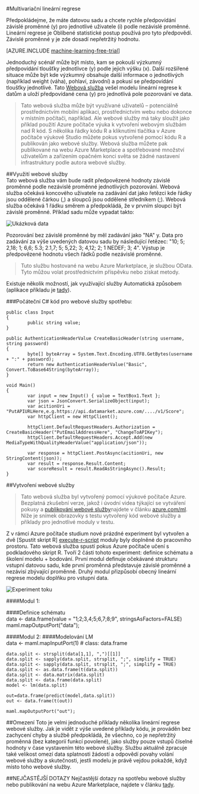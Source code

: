 <properties 
    pageTitle="Multivariační lineární regrese | Microsoft Azure" 
    description="Multivariační lineární regrese" 
    services="machine-learning" 
    documentationCenter="" 
    authors="jaymathe" 
    manager="jhubbard" 
    editor="cgronlun"/>

<tags 
    ms.service="machine-learning" 
    ms.workload="data-services" 
    ms.tgt_pltfrm="na" 
    ms.devlang="na" 
    ms.topic="article" 
    ms.date="09/14/2016" 
    ms.author="jaymathe"/> 


#<a name="multivariate-linear-regression"></a>Multivariační lineární regrese   
 

 
Předpokládejme, že máte datovou sadu a chcete rychle předpovídání závislé proměnné (y) pro jednotlivé uživatele (i) podle nezávislé proměnné. Lineární regrese je Oblíbené statistické postup používá pro tyto předpovědí. Závislé proměnné y je zde dosadí nepřetržitý hodnotu.  


[AZURE.INCLUDE [machine-learning-free-trial](../../includes/machine-learning-free-trial.md)]  

Jednoduchý scénář může být místo, kam se pokouší výzkumný předpovídání tloušťky jednotlivce (y) podle jejich výšku (x). Další rozšířené situace může být kde výzkumný obsahuje další informace o jednotlivých (například weight (váha), pohlaví, závodní) a pokusí se předpovídání tloušťky jednotlivé. Tato [Webová služba]( https://datamarket.azure.com/dataset/aml_labs/multivariate_regression) vešel modelu lineární regrese k datům a uloží předpovídané cena (y) pro jednotlivá pole pozorování ve data.

>Tato webová služba může být využívané uživatelů – potenciálně prostřednictvím mobilní aplikaci, prostřednictvím webu nebo dokonce v místním počítači, například. Ale webové služby má taky sloužit jako příklad použití Azure počítače výuka k vytvoření webovým službám nad R kód. S několika řádky kódu R a kliknutími tlačítka v Azure počítače výukové Studio můžete pokus vytvořené pomocí kódu R a publikován jako webové služby. Webová služba můžete pak publikované na webu Azure Marketplace a spotřebované množství uživatelům a zařízením opačném konci světa se žádné nastavení infrastruktury podle autora webové služby.  

##<a name="consumption-of-web-service"></a>Využití webové služby  
Tato webová služba vám bude radit předpovězené hodnoty závislé proměnné podle nezávislé proměnné jednotlivých pozorování. Webová služba očekává koncového uživatele na zadávání dat jako řetězci kde řádky jsou oddělené čárkou (,) a sloupců jsou oddělené středníkem (;). Webová služba očekává 1 řádku směrem a předpokládá, že v prvním sloupci být závislé proměnné. Příklad sadu může vypadat takto:

![Ukázková data][1]

Pozorování bez závislé proměnné by měl zadávání jako "NA" y. Data pro zadávání za výše uvedených datovou sadu by následující řetězec: "10; 5; 2,18; 1; 6,6; 5.3; 2.1,7; 5; 5,22; 3; 4,12; 2; 1 NEDEF; 3; 4". Výstup je předpovězené hodnotu všech řádků podle nezávislé proměnné. 

>Tuto službu hostované na webu Azure Marketplace, je službou OData. Tyto můžou volat prostřednictvím příspěvku nebo získat metody. 

Existuje několik možností, jak využívající služby Automatická způsobem (aplikace příkladu je [tady](http://microsoftazuremachinelearning.azurewebsites.net/MultipleLinearRegressionService.aspx )).

###<a name="starting-c-code-for-web-service-consumption"></a>Počáteční C# kód pro webové služby spotřebu:

    public class Input
    {
            public string value;
    }
    
    public AuthenticationHeaderValue CreateBasicHeader(string username, string password)
    {
            byte[] byteArray = System.Text.Encoding.UTF8.GetBytes(username + ":" + password);
            return new AuthenticationHeaderValue("Basic", Convert.ToBase64String(byteArray));
    }
    
    void Main()
    {
            var input = new Input() { value = TextBox1.Text };
            var json = JsonConvert.SerializeObject(input);
            var acitionUri = "PutAPIURLHere,e.g.https://api.datamarket.azure.com/..../v1/Score";
            var httpClient = new HttpClient();
    
            httpClient.DefaultRequestHeaders.Authorization = CreateBasicHeader("PutEmailAddressHere", "ChangeToAPIKey");
            httpClient.DefaultRequestHeaders.Accept.Add(new MediaTypeWithQualityHeaderValue("application/json"));
    
            var response = httpClient.PostAsync(acitionUri, new StringContent(json));
            var result = response.Result.Content;
            var scoreResult = result.ReadAsStringAsync().Result;
    }




##<a name="creation-of-web-service"></a>Vytvoření webové služby  
>Tato webová služba byl vytvořený pomocí výukové počítače Azure. Bezplatná zkušební verze, jakož i úvodní videa týkající se vytváření pokusy a [publikování webové služby](machine-learning-publish-a-machine-learning-web-service.md)najdete v článku [azure.com/ml](http://azure.com/ml). Níže je snímek obrazovky s testu vytvořený kód webové služby a příklady pro jednotlivé moduly v testu.


Z v rámci Azure počítače studium nové prázdné experiment byl vytvořen a dvě [Spustit skript R] [ execute-r-script] moduly byly doplněné do pracovního prostoru. Tato webová služba spustí pokus Azure počítače učení s podkladového skript R. Tvoří 2 části tohoto experiment: definice schématu a školení modelu + bodování. První modul definuje očekávané strukturu vstupní datovou sadu, kde první proměnná představuje závislé proměnné a nezávisí zbývající proměnné. Druhý modul přizpůsobí obecný lineární regrese modelu doplňku pro vstupní data.  
  
![Experiment toku][3]

####<a name="module-1"></a>Modul 1:
 
####<a name="schema-definition"></a>Definice schématu  
    data <- data.frame(value = "1;2;3,4;5;6,7;8;9", stringsAsFactors=FALSE) maml.mapOutputPort("data");  

####<a name="module-2"></a>Modul 2:
####<a name="lm-modeling"></a>Modelování LM   
    data <- maml.mapInputPort(1) # class: data.frame  
  
    data.split <- strsplit(data[1,1], ",")[[1]]  
    data.split <- sapply(data.split, strsplit, ";", simplify = TRUE)  
    data.split <- sapply(data.split, strsplit, ";", simplify = TRUE)  
    data.split <- as.data.frame(t(data.split)) 
    data.split <- data.matrix(data.split) 
    data.split <- data.frame(data.split) 
    model <- lm(data.split)  

    out=data.frame(predict(model,data.split))  
    out <- data.frame(t(out))

    maml.mapOutputPort("out");  
 
##<a name="limitations"></a>Omezení
Toto je velmi jednoduché příklady několika lineární regrese webové služby. Jak je vidět z výše uvedené příklady kódu, je prováděn bez zachycení chyby a službě předpokládá, že všechno, co je nepřetržitý proměnná (bez kategorií funkcí povolené), jako služby pouze vstupů číselné hodnoty v čase vystavením této webové služby. Službu aktuálně zpracuje také velikost omezí data splatnosti žádostí a odpovědí povahy volání webové služby a skutečnosti, jestli modelu je právě vejdou pokaždé, když místo toho webové služby. 

##<a name="faq"></a>NEJČASTĚJŠÍ DOTAZY
Nejčastější dotazy na spotřebu webové služby nebo publikování na webu Azure Marketplace, najdete v článku [tady](machine-learning-marketplace-faq.md).

[1]: ./media/machine-learning-r-csharp-multivariate-linear-regression/multireg-img1.png
[2]: ./media/machine-learning-r-csharp-multivariate-linear-regression/multireg-img2.png
[3]: ./media/machine-learning-r-csharp-multivariate-linear-regression/multireg-img3.png


<!-- Module References -->
[execute-r-script]: https://msdn.microsoft.com/library/azure/30806023-392b-42e0-94d6-6b775a6e0fd5/
 
